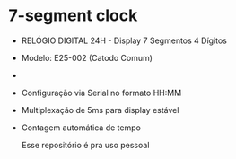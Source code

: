 # 7-segment clock

 * RELÓGIO DIGITAL 24H - Display 7 Segmentos 4 Dígitos
 * Modelo: E25-002 (Catodo Comum)
 * 
 * Configuração via Serial no formato HH:MM
 * Multiplexação de 5ms para display estável
 * Contagem automática de tempo

   Esse repositório é pra uso pessoal
